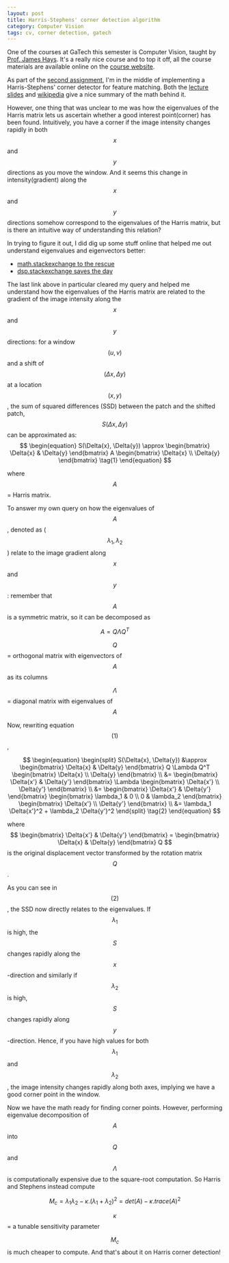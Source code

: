 ```yaml
---
layout: post
title: Harris-Stephens' corner detection algorithm
category: Computer Vision
tags: cv, corner detection, gatech
---
```


One of the courses at GaTech this semester is Computer Vision, taught by [Prof. James Hays](http://www.cc.gatech.edu/~hays/). It's a really nice course and to top it off, all the course materials are available online on the [course website](http://www.cc.gatech.edu/~hays/compvision/).

As part of the [second assignment](http://www.cc.gatech.edu/~hays/compvision/proj2/), I'm in the middle of implementing a Harris-Stephens' corner detector for feature matching. Both the [lecture slides](http://www.cc.gatech.edu/~hays/compvision/lectures/08.pdf) and [wikipedia](https://en.wikipedia.org/wiki/Corner_detection#The_Harris_.26_Stephens_.2F_Plessey_.2F_Shi.E2.80.93Tomasi_corner_detection_algorithms) give a nice summary of the math behind it. 

However, one thing that was unclear to me was how the eigenvalues of the Harris matrix lets us ascertain whether a good interest point(corner) has been found. Intuitively, you have a corner if the image intensity changes rapidly in both $$x$$ and $$y$$ directions as you move the window. And it seems this change in intensity(gradient) along the $$x$$ and $$y$$ directions somehow correspond to the eigenvalues of the Harris matrix, but is there an intuitive way of understanding this relation?

In trying to figure it out, I did dig up some stuff online that helped me out understand eigenvalues and eigenvectors better:

* [math.stackexchange to the rescue](http://math.stackexchange.com/questions/243533/how-to-intuitively-understand-eigenvalue-and-eigenvector)
* [dsp.stackexchange saves the day](http://dsp.stackexchange.com/questions/10104/why-eigenvalues-concerned-in-harris-corner-detection)

The last link above in particular cleared my query and helped me understand how the eigenvalues of the Harris matrix are related to the gradient of the image intensity along the $$x$$ and $$y$$ directions: for a window $$(u, v)$$ and a shift of $$(\Delta{x}, \Delta{y})$$ at a location $$(x, y)$$, the sum of squared differences (SSD) between the patch and the shifted patch, $$S(\Delta{x}, \Delta{y})$$ can be approximated as:
$$
\begin{equation}
	S(\Delta{x}, \Delta{y}) \approx \begin{bmatrix} \Delta{x} & \Delta{y} \end{bmatrix} A \begin{bmatrix} \Delta{x} \\ \Delta{y} \end{bmatrix} \tag{1}
\end{equation}	
$$

where $$A$$ = Harris matrix. 

To answer my own query on how the eigenvalues of $$A$$, denoted as ($$\lambda_1, \lambda_2$$) relate to the image gradient along $$x$$ and $$y$$:
remember that $$A$$ is a symmetric matrix, so it can be decomposed as

$$ A = Q \Lambda Q^T$$

$$Q$$ = orthogonal matrix with eigenvectors of $$A$$ as its columns 

$$\Lambda$$ = diagonal matrix with eigenvalues of $$A$$

Now, rewriting equation $$({1})$$,

$$
\begin{equation}
	\begin{split}
		S(\Delta{x}, \Delta{y}) &\approx \begin{bmatrix} \Delta{x} & \Delta{y} \end{bmatrix} Q \Lambda Q^T \begin{bmatrix} \Delta{x} \\ \Delta{y} \end{bmatrix} 	\\
			&= \begin{bmatrix} \Delta{x'} & \Delta{y'} \end{bmatrix} \Lambda \begin{bmatrix} \Delta{x'} \\ \Delta{y'} \end{bmatrix} \\ 
			&= \begin{bmatrix} \Delta{x'} & \Delta{y'} \end{bmatrix} \begin{bmatrix} \lambda_1 & 0 \\ 0 & \lambda_2 \end{bmatrix} \begin{bmatrix} \Delta{x'} \\ \Delta{y'} \end{bmatrix} \\ 
			&= \lambda_1 \Delta{x'}^2 + \lambda_2 \Delta{y'}^2
	\end{split}
	\tag{2}
\end{equation}
$$

where 
$$
\begin{bmatrix} \Delta{x'} & \Delta{y'} \end{bmatrix} = \begin{bmatrix} \Delta{x} & \Delta{y} \end{bmatrix} Q
$$
is the original displacement vector transformed by the rotation matrix $$Q$$.

As you can see in $$(2)$$, the SSD now directly relates to the eigenvalues. If $$\lambda_1$$ is high, the $$S$$ changes rapidly along the $$x$$-direction and similarly if $$\lambda_2$$ is high, $$S$$ changes rapidly along $$y$$-direction. Hence, if you have high values for both $$\lambda_1$$ and $$\lambda_2$$, the image intensity changes rapidly along both axes, implying we have a good corner point in the window.

Now we have the math ready for finding corner points. However, performing eigenvalue decomposition of $$A$$ into $$Q$$ and $$\Lambda$$ is computationally expensive due to the square-root computation. So Harris and Stephens instead compute 

$$M_c = \lambda_1 \lambda_2 - \kappa.(\lambda_1 + \lambda_2)^2 = det(A) - \kappa.trace(A)^2$$

$$\kappa$$ = a tunable sensitivity parameter

$$M_c$$ is much cheaper to compute.
And that's about it on Harris corner detection!